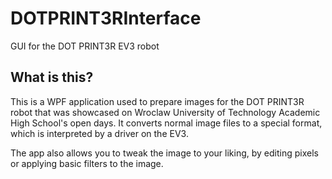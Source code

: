 # DOTPRINT3RInterface
GUI for the DOT PRINT3R EV3 robot

## What is this?
This is a WPF application used to prepare images for the DOT PRINT3R robot that was showcased on Wroclaw University of Technology Academic High School's open days. It converts normal image files to a special format, which is interpreted by a driver on the EV3.

The app also allows you to tweak the image to your liking, by editing pixels or applying basic filters to the image.
